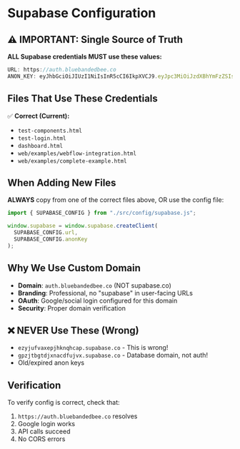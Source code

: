 # Supabase Configuration

## ⚠️ IMPORTANT: Single Source of Truth

**ALL Supabase credentials MUST use these values:**

```javascript
URL: https://auth.bluebandedbee.co
ANON_KEY: eyJhbGciOiJIUzI1NiIsInR5cCI6IkpXVCJ9.eyJpc3MiOiJzdXBhYmFzZSIsInJlZiI6Imdwemp0Ymd0ZGp4bmFjZGZ1anZ4Iiwicm9sZSI6ImFub24iLCJpYXQiOjE3NDUwNjYxNjMsImV4cCI6MjA2MDY0MjE2M30.eJjM2-3X8oXsFex_lQKvFkP1-_yLMHsueIn7_hCF6YI
```

## Files That Use These Credentials

✅ **Correct (Current):**

- `test-components.html`
- `test-login.html`
- `dashboard.html`
- `web/examples/webflow-integration.html`
- `web/examples/complete-example.html`

## When Adding New Files

**ALWAYS** copy from one of the correct files above, OR use the config file:

```javascript
import { SUPABASE_CONFIG } from "./src/config/supabase.js";

window.supabase = window.supabase.createClient(
  SUPABASE_CONFIG.url,
  SUPABASE_CONFIG.anonKey
);
```

## Why We Use Custom Domain

- **Domain**: `auth.bluebandedbee.co` (NOT supabase.co)
- **Branding**: Professional, no "supabase" in user-facing URLs
- **OAuth**: Google/social login configured for this domain
- **Security**: Proper domain verification

## ❌ NEVER Use These (Wrong)

- `ezyjufvaxepjhknqhcap.supabase.co` - This is wrong!
- `gpzjtbgtdjxnacdfujvx.supabase.co` - Database domain, not auth!
- Old/expired anon keys

## Verification

To verify config is correct, check that:

1. `https://auth.bluebandedbee.co` resolves
2. Google login works
3. API calls succeed
4. No CORS errors
